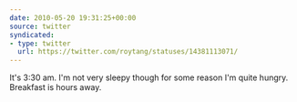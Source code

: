 ```yaml
---
date: 2010-05-20 19:31:25+00:00
source: twitter
syndicated:
- type: twitter
  url: https://twitter.com/roytang/statuses/14381113071/
---
```


It's 3:30 am. I'm not very sleepy though for some reason I'm quite hungry. Breakfast is hours away.